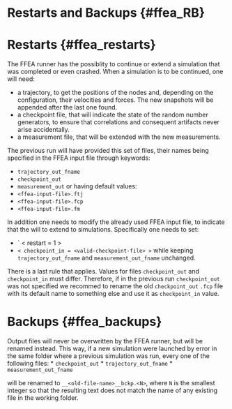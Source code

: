 
Restarts and Backups {#ffea_RB}
===============================




Restarts {#ffea_restarts}
=========================
The FFEA runner has the possiblity to continue or extend a simulation that 
 was completed or even crashed. When a simulation is to be continued,
 one will need:
  -  a trajectory, to get the positions of the nodes and, depending on
     the configuration, their velocities and forces. The new snapshots will be 
     appended after the last one found. 
  - a checkpoint file, that will indicate the state of the random number 
     generators, to ensure that correlations and consequent artifacts 
     never arise accidentally. 
  - a measurement file, that will be extended with the new measurements.


The previous run will have provided this set of files, their names being 
 specified in the FFEA input file through keywords:
  - ` trajectory_out_fname ` 
  - ` checkpoint_out ` 
  - ` measurement_out ` 
or having default values:
  - ` <ffea-input-file>.ftj ` 
  - ` <ffea-input-file>.fcp ` 
  - ` <ffea-input-file>.fm `  


In addition one needs to modify the already used FFEA input file, to indicate
 that the will to extend to simulations. Specifically one needs to set:
  - ` < restart = 1 >
  - ` < checkpoint_in = <valid-checkpoint-file> > ` 
while keeping ` trajectory_out_fname ` and ` measurement_out_fname ` unchanged.


There is a last rule that applies. Values for files ` checkpoint_out `
 and ` checkpoint_in ` must differ. Therefore, if in the previous run 
 ` checkpoint_out ` was not specified we recommed to 
 rename the old ` checkpoint_out ` ` .fcp ` file with its default name 
 to something else and use it as ` checkpoint_in ` value. 



Backups {#ffea_backups}
=======================
Output files will never be overwritten by the FFEA runner, but will be 
  renamed instead. This way, if a new simulation were launched by error 
  in the same folder where a previous simulation was run, every one 
  of the following files:
    * ` checkpoint_out ` 
    * ` trajectory_out_fname ` 
    * ` measurement_out_fname ` 

will be renamed to ` __<old-file-name>__bckp.<N> `, where ` N ` is the 
 smallest integer so that the resulting text does not match the name
 of any existing file in the working folder.



